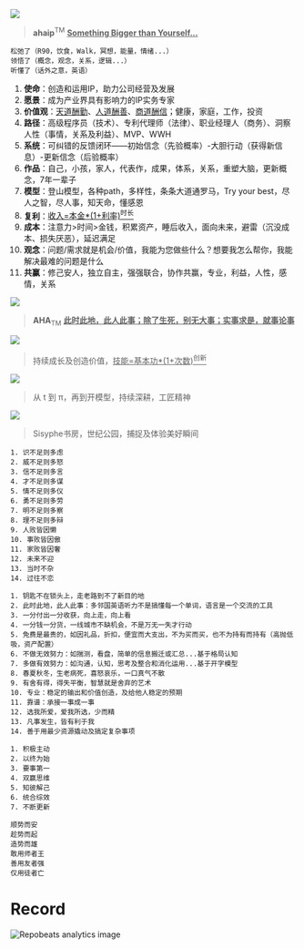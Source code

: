 
![](https://github.com/user-attachments/assets/0bce7a8d-159a-4a21-b5a2-c60bf032f294)
> **ahaip**<sup>TM</sup>  <ins>**Something Bigger than Yourself...**</ins>


```AHA
松弛了（R90，饮食，Walk，冥想，能量，情绪...）
领悟了（概念，观念，关系，逻辑...）
听懂了（话外之意，英语）
```


1. **使命**：创造和运用IP，助力公司经营及发展
2. **愿景**：成为产业界具有影响力的IP实务专家
3. **价值观**：<ins>天道酬勤</ins>、<ins>人道酬善</ins>、<ins>商道酬信</ins>；健康，家庭，工作，投资
4. **路径**：高级程序员（技术）、专利代理师（法律）、职业经理人（商务）、洞察人性（事情，关系及利益）、MVP、WWH
5. **系统**：可纠错的反馈闭环——初始信念（先验概率）-大胆行动（获得新信息）-更新信念（后验概率）
6. **作品**：自己，小孩，家人，代表作，成果，体系，关系，重塑大脑，更新概念，7年一辈子
7. **模型**：登山模型，各种path，多样性，条条大道通罗马，Try your best，尽人之智，尽人事，知天命，懂感恩
8. **复利**：<ins>收入=本金*(1+利率)<sup>时长</sup></ins>
9. **成本**：注意力>时间>金钱，积累资产，睡后收入，面向未来，避雷（沉没成本、损失厌恶），延迟满足
10. **观念**：问题/需求就是机会/价值，我能为您做些什么？想要我怎么帮你，我能解决最难的问题是什么
11. **共赢**：修己安人，独立自主，强强联合，协作共赢，专业，利益，人性，感情，关系

![](https://github.com/user-attachments/assets/36f46d9c-9f08-4c1d-a135-d7bdaf7de400)
> **AHA**<sub>TM</sub>  <ins>**此时此地，此人此事；除了生死，别无大事；实事求是，就事论事**</ins>

![](https://github.com/user-attachments/assets/85ea495e-5ef6-4c19-817b-c3276596c09c)
> 持续成长及创造价值，<ins>技能=基本功*(1+次数)<sup>创新</sup></ins>

![](https://github.com/user-attachments/assets/773f2714-731f-4891-8c8d-025bf7412077)
> 从 t 到 π，再到开模型，持续深耕，工匠精神

![](https://github.com/user-attachments/assets/9a56f4ad-6ad2-47f1-85f8-15b84e332b59)
> Sisyphe书房，世纪公园，捕捉及体验美好瞬间


```Logic
1. 识不足则多虑
2. 威不足则多怒
3. 信不足则多言
4. 才不足则多谋
5. 情不足则多仪
6. 勇不足则多劳
7. 明不足则多察
8. 理不足则多辩
9. 人败皆因懒
10. 事败皆因傲
11. 家败皆因奢
12. 未来不迎
13. 当时不杂
14. 过往不恋
```

```Concept
1. 钥匙不在锁头上，走老路到不了新目的地
2. 此时此地，此人此事：多邻国英语听力不是搞懂每一个单词，语言是一个交流的工具
3. 一分付出一分收获，向上走，向上看
4. 一分钱一分货，一线城市不缺机会，不是万无一失才行动
5. 免费是最贵的，如因礼品，折扣，便宜而大支出，不为买而买，也不为持有而持有（高抛低吸，资产配置）
6. 不做无效努力：如揣测，看盘，简单的信息搬迁或汇总...基于格局认知
7. 多做有效努力：如沟通，认知，思考及整合和消化运用...基于开字模型
8. 春夏秋冬，生老病死，喜怒哀乐，一口真气不散
9. 有舍有得，得失平衡，智慧就是舍弃的艺术
10. 专业：稳定的输出和价值创造，及给他人稳定的预期
11. 靠谱：承接一事成一事
12. 选我所爱，爱我所选，少而精
13. 凡事发生，皆有利于我
14. 善于用最少资源撬动及搞定复杂事项
```


```Habit
1. 积极主动
2. 以终为始
3. 要事第一
4. 双赢思维
5. 知彼解己
6. 统合综效
7. 不断更新
```

```Trend
顺势而安
趁势而起
造势而雄
敢用师者王
善用友者强
仅用徒者亡
```


# Record
![](https://repobeats.axiom.co/api/embed/33051853ccf6265eb7d31d271476fbb6ef9e95ef.svg "Repobeats analytics image")


